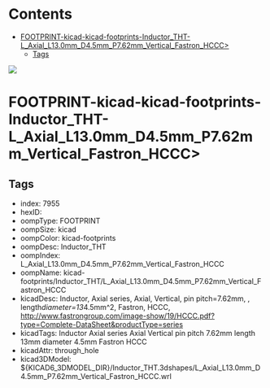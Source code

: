 



Contents
========

* [FOOTPRINT-kicad-kicad-footprints-Inductor_THT-L_Axial_L13.0mm_D4.5mm_P7.62mm_Vertical_Fastron_HCCC>](#footprint-kicad-kicad-footprints-inductor_tht-l_axial_l130mm_d45mm_p762mm_vertical_fastron_hccc)
	* [Tags](#tags)
  
![][im]
# FOOTPRINT-kicad-kicad-footprints-Inductor_THT-L_Axial_L13.0mm_D4.5mm_P7.62mm_Vertical_Fastron_HCCC>

## Tags

- index: 7955
- hexID: 
- oompType: FOOTPRINT
- oompSize: kicad
- oompColor: kicad-footprints
- oompDesc: Inductor_THT
- oompIndex: L_Axial_L13.0mm_D4.5mm_P7.62mm_Vertical_Fastron_HCCC
- oompName: kicad-footprints/Inductor_THT/L_Axial_L13.0mm_D4.5mm_P7.62mm_Vertical_Fastron_HCCC
- kicadDesc: Inductor, Axial series, Axial, Vertical, pin pitch=7.62mm, , length*diameter=13*4.5mm^2, Fastron, HCCC, http://www.fastrongroup.com/image-show/19/HCCC.pdf?type=Complete-DataSheet&productType=series
- kicadTags: Inductor Axial series Axial Vertical pin pitch 7.62mm  length 13mm diameter 4.5mm Fastron HCCC
- kicadAttr: through_hole
- kicad3DModel: ${KICAD6_3DMODEL_DIR}/Inductor_THT.3dshapes/L_Axial_L13.0mm_D4.5mm_P7.62mm_Vertical_Fastron_HCCC.wrl



[im]: image.png
